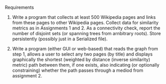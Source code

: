 Requirements

1. Write a program that collects at least 500 Wikipedia pages and links from these pages to other Wikipedia pages. Collect data for similarity metrics as in Assignments 1 and 2. As a connectivity check, report the number of disjoint sets (or spanning trees from arnbitrary roots). Store persistently (possibly just in a Serialized file).

2. Write a program (either GUI or web-based) that reads the graph from step 1, allows a user to select any two pages (by title) and displays graphically the shortest (weighted by distance (inverse similarity) metric) path between them, if one exists, also indicating (or optionally constraining) whether the path passes through a mediod from assignment 2.
